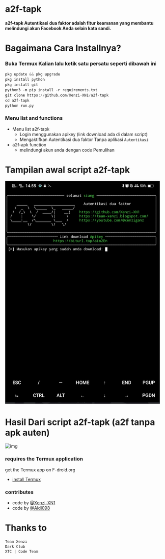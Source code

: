 # a2f-tapk

#### a2f-tapk Autentikasi dua faktor adalah fitur keamanan yang membantu melindungi akun Facebook Anda selain kata sandi.

# Bagaimana Cara Installnya?
### Buka Termux Kalian lalu ketik satu persatu seperti dibawah ini
```python
pkg update && pkg upgrade
pkg install python
pkg install git
python3 -m pip install -r requirements.txt
git clone https://github.com/Xenzi-XN1/a2f-tapk
cd a2f-tapk
python run.py
```

### Menu list and functions 
- Menu list a2f-tapk
  - Login menggunakan apikey (link download ada di dalam script)
  - Mengaktifkan Autentikasi dua faktor Tanpa aplikasi `Autentikasi`
- a2f-apk function
  - melindungi akun anda dengan code Pemulihan 

# Tampilan awal script a2f-tapk
![img](https://github.com/Xenzi-XN1/a2f-tapk/blob/main/IMG_20230825_150400.jpg)
# Hasil Dari script a2f-tapk (a2f tanpa apk auten)
![img]()

### requires the Termux application 
get the Termux app on F-droid.org
- [install Termux](https://f-droid.org/en/packages/com.termux/)

### contributes
- code by [@Xenzi-XN1](https://github.com/Xenzi-XN1)
- code by [@Aldi098](https://github.com/Aldi098)

# Thanks to
```
Team Xenzi
Dark Club
XTC | Code Team
```
